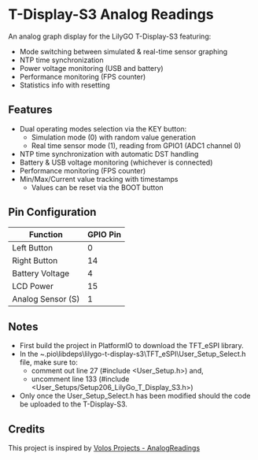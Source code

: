 # T-Display-S3 Analog Readings

An analog graph display for the LilyGO T-Display-S3 featuring:
- Mode switching between simulated & real-time sensor graphing
- NTP time synchronization
- Power voltage monitoring (USB and battery)
- Performance monitoring (FPS counter)
- Statistics info with resetting

## Features

- Dual operating modes selection via the KEY button:
  - Simulation mode (0) with random value generation
  - Real time sensor mode (1), reading from GPIO1 (ADC1 channel 0)
- NTP time synchronization with automatic DST handling
- Battery & USB voltage monitoring (whichever is connected)
- Performance monitoring (FPS counter)
- Min/Max/Current value tracking with timestamps
  - Values can be reset via the BOOT button

## Pin Configuration
| Function          | GPIO Pin |
|-------------------|----------|
| Left Button       | 0        |
| Right Button      | 14       |
| Battery Voltage   | 4        |
| LCD Power         | 15       |
| Analog Sensor (S) | 1        |

## Notes

- First build the project in PlatformIO to download the TFT_eSPI library.
- In the ~.pio\libdeps\lilygo-t-display-s3\TFT_eSPI\User_Setup_Select.h file, make sure to:
  - comment out line 27 (#include <User_Setup.h>) and,
  - uncomment line 133 (#include <User_Setups/Setup206_LilyGo_T_Display_S3.h>)
- Only once the User_Setup_Select.h has been modified should the code be uploaded to the T-Display-S3.

## Credits

This project is inspired by [Volos Projects - AnalogReadings](https://github.com/VolosR/NewTTGOAnalogReadings)
